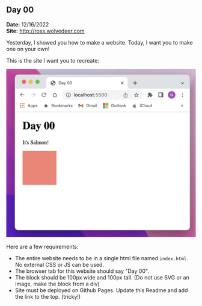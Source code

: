 ## Day 00


**Date:** 12/16/2022  
**Site:** <http://ross.wolvedeer.com>  


Yesterday, I showed you how to make a website. Today, I want you to make one on your own!

This is the site I want you to recreate:

![alt text](./site.png)

Here are a few requirements:
- The entire website needs to be in a single html file named `index.html`. No external CSS or JS can be used.
- The browser tab for this website should say "Day 00".
- The block should be 100px wide and 100px tall. (Do not use SVG or an image, make the block from a div)
- Site must be deployed on Github Pages. Update this Readme and add the link to the top. (tricky!)